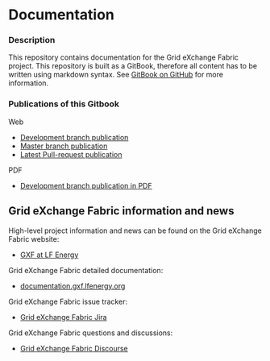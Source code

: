 # Documentation

### Description

This repository contains documentation for the Grid eXchange Fabric project. This repository is built as a GitBook, therefore all content has to be written using markdown syntax. See [GitBook on GitHub](https://github.com/GitbookIO/gitbook) for more information.

### Publications of this Gitbook

Web
* [Development branch publication](http://documentation.gxf.lfenergy.org)
* [Master branch publication](http://documentation.gxf.lfenergy.org/documentation-master)
* [Latest Pull-request publication](http://documentation.gxf.lfenergy.org/documentation-pr)

PDF
* [Development branch publication in PDF](http://documentation.gxf.lfenergy.org/osgp-documentation.pdf)


## Grid eXchange Fabric information and news

High-level project information and news can be found on the Grid eXchange Fabric website: 
* [GXF at LF Energy](https://www.lfenergy.org/projects/gxf/)

Grid eXchange Fabric detailed documentation:
* [documentation.gxf.lfenergy.org](http://documentation.gxf.lfenergy.org/)

Grid eXchange Fabric issue tracker:
* [Grid eXchange Fabric Jira](https://smartsocietyservices.atlassian.net/projects/OC/issues/)

Grid eXchange Fabric questions and discussions:
* [Grid eXchange Fabric Discourse](https://opensmartgridplatform.discourse.group/)
